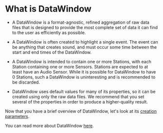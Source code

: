 # What is DataWindow

* A DataWindow is a format-agnostic, refined aggregation of raw data files that is designed to provide the most complete 
set of data it can find to the user as efficiently as possible.

* A DataWindow is often created to highlight a single event.  The event can be anything that creates sound, and must 
occur some time between the start and end times of the DataWindow.

* A DataWindow is intended to contain one or more Stations, with each Station containing one or more Sensors.  Stations 
are expected to at least have an Audio Sensor.  While it is possible for DataWindow to have 0 Stations, such a 
DataWindow is uninteresting and is recommended to be discarded.

* DataWindow uses default values for many of its properties, so it can be created using only the raw data files.  We 
recommend that you set several of the properties in order to produce a higher-quality result.

Now that you have a brief overview of DataWindow, let's look at its [creation parameters](00_create_data_window.md).

You can read more about DataWindow [here](https://github.com/RedVoxInc/redvox-python-sdk/tree/master/docs/python_sdk/data_window#datawindow).